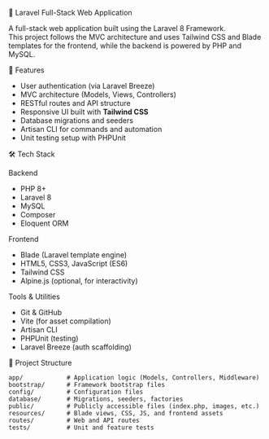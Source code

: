 🧩 Laravel Full-Stack Web Application

A full-stack web application built using the Laravel 8 Framework.  
This project follows the MVC architecture and uses Tailwind CSS and Blade templates for the frontend, while the backend is powered by PHP and MySQL.

🚀 Features

-  User authentication (via Laravel Breeze)
-  MVC architecture (Models, Views, Controllers)
-  RESTful routes and API structure
-  Responsive UI built with **Tailwind CSS**
-  Database migrations and seeders
-  Artisan CLI for commands and automation
-  Unit testing setup with PHPUnit

🛠️ Tech Stack

Backend
- PHP 8+
- Laravel 8
- MySQL
- Composer
- Eloquent ORM

Frontend
- Blade (Laravel template engine)
- HTML5, CSS3, JavaScript (ES6)
- Tailwind CSS
- Alpine.js (optional, for interactivity)

Tools & Utilities
- Git & GitHub
- Vite (for asset compilation)
- Artisan CLI
- PHPUnit (testing)
- Laravel Breeze (auth scaffolding)

📁 Project Structure
```
app/            # Application logic (Models, Controllers, Middleware)
bootstrap/      # Framework bootstrap files
config/         # Configuration files
database/       # Migrations, seeders, factories
public/         # Publicly accessible files (index.php, images, etc.)
resources/      # Blade views, CSS, JS, and frontend assets
routes/         # Web and API routes
tests/          # Unit and feature tests
```
